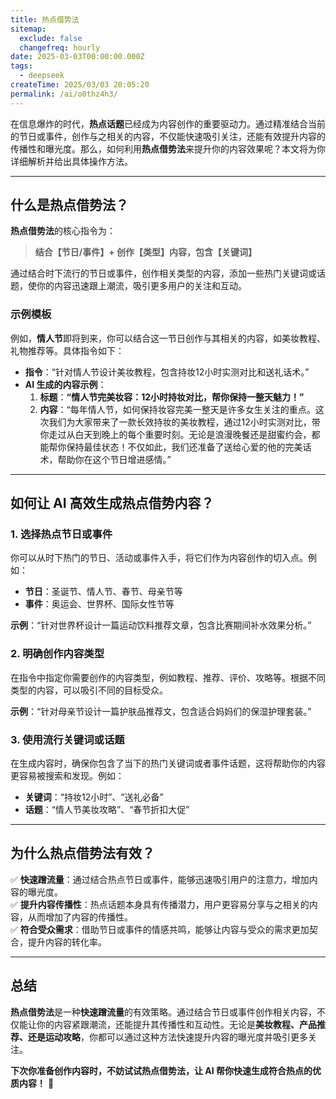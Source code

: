```yaml
---
title: 热点借势法
sitemap:
  exclude: false
  changefreq: hourly
date: 2025-03-03T00:00:00.000Z
tags:
  - deepseek
createTime: 2025/03/03 20:05:20
permalink: /ai/o0thz4h3/
---
```


在信息爆炸的时代，**热点话题**已经成为内容创作的重要驱动力。通过精准结合当前的节日或事件，创作与之相关的内容，不仅能快速吸引关注，还能有效提升内容的传播性和曝光度。那么，如何利用**热点借势法**来提升你的内容效果呢？本文将为你详细解析并给出具体操作方法。

---

## **什么是热点借势法？**

**热点借势法**的核心指令为：  

> **结合【节日/事件】+ 创作【类型】内容，包含【关键词】**  

通过结合时下流行的节日或事件，创作相关类型的内容，添加一些热门关键词或话题，使你的内容迅速跟上潮流，吸引更多用户的关注和互动。

### **示例模板**

例如，**情人节**即将到来，你可以结合这一节日创作与其相关的内容，如美妆教程、礼物推荐等。具体指令如下：  

- **指令**：“针对情人节设计美妆教程，包含持妆12小时实测对比和送礼话术。”  
- **AI 生成的内容示例**：  
  1. **标题**：**“情人节完美妆容：12小时持妆对比，帮你保持一整天魅力！”**  
  2. **内容**：“每年情人节，如何保持妆容完美一整天是许多女生关注的重点。这次我们为大家带来了一款长效持妆的美妆教程，通过12小时实测对比，带你走过从白天到晚上的每个重要时刻。无论是浪漫晚餐还是甜蜜约会，都能帮你保持最佳状态！不仅如此，我们还准备了送给心爱的他的完美话术，帮助你在这个节日增进感情。”  

---

## **如何让 AI 高效生成热点借势内容？**

### **1. 选择热点节日或事件**

你可以从时下热门的节日、活动或事件入手，将它们作为内容创作的切入点。例如：  
- **节日**：圣诞节、情人节、春节、母亲节等  
- **事件**：奥运会、世界杯、国际女性节等  

**示例**：“针对世界杯设计一篇运动饮料推荐文章，包含比赛期间补水效果分析。”

### **2. 明确创作内容类型**

在指令中指定你需要创作的内容类型，例如教程、推荐、评价、攻略等。根据不同类型的内容，可以吸引不同的目标受众。  

**示例**：“针对母亲节设计一篇护肤品推荐文，包含适合妈妈们的保湿护理套装。”

### **3. 使用流行关键词或话题**

在生成内容时，确保你包含了当下的热门关键词或者事件话题，这将帮助你的内容更容易被搜索和发现。例如：  
- **关键词**：“持妆12小时”、“送礼必备”  
- **话题**：“情人节美妆攻略”、“春节折扣大促”

---

## **为什么热点借势法有效？**

✅ **快速蹭流量**：通过结合热点节日或事件，能够迅速吸引用户的注意力，增加内容的曝光度。  
✅ **提升内容传播性**：热点话题本身具有传播潜力，用户更容易分享与之相关的内容，从而增加了内容的传播性。  
✅ **符合受众需求**：借助节日或事件的情感共鸣，能够让内容与受众的需求更加契合，提升内容的转化率。  

---

## **总结**

**热点借势法**是一种**快速蹭流量**的有效策略。通过结合节日或事件创作相关内容，不仅能让你的内容紧跟潮流，还能提升其传播性和互动性。无论是**美妆教程、产品推荐、还是运动攻略**，你都可以通过这种方法快速提升内容的曝光度并吸引更多关注。

**下次你准备创作内容时，不妨试试热点借势法，让 AI 帮你快速生成符合热点的优质内容！** 🌟